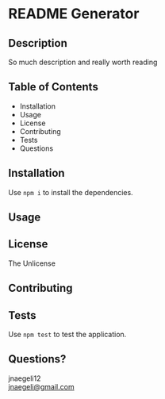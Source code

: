 # README Generator
## Description
So much description and really worth reading
## Table of Contents
* Installation
* Usage
* License
* Contributing
* Tests
* Questions
## Installation
Use `npm i` to install the dependencies.
## Usage
## License
The Unlicense
## Contributing
## Tests
Use `npm test` to test the application.
## Questions?
jnaegeli12<br />
jnaegeli@gmail.com